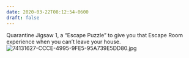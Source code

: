 ```yaml
---
date: 2020-03-22T08:12:54-0600
draft: false
---
```


Quarantine Jigsaw 1, a “Escape Puzzle” to give you that Escape Room experience when you can’t leave your house. ![74131627-CCCE-4995-9FE5-95A739E5DD80.jpg](https://ianwhitney.micro.blog/uploads/2020/2432a77c37.jpg)

